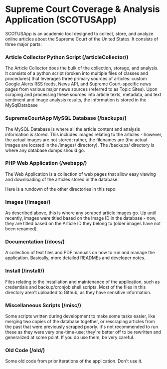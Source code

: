 # Supreme Court Coverage & Analysis Application (SCOTUSApp)

SCOTUSApp is an academic tool designed to collect, store, and analyze online articles about the Supreme Court of the United States.
It consists of three major parts:

### Article Collector Python Script (/articleCollector/)
The Article Collector does the bulk of the collection, storage, and analysis. It consists of a python script (broken into 
multiple files of classes and procedures) that leverages three primary sources of articles: custom Google Alerts RSS feeds, News API, and Supreme Court-specific news pages from various major news sources (referred to as Topic Sites). Upon scraping and processing these sources into article texts, metadata, and text sentiment and image analysis results, the information is stored in the MySqlDatabase

### SupremeCourtApp MySQL Database (/backups/)
The MySQL Database is where all the article content and analysis information is stored. This includes images relating to the articles - however, the actual images are not stored; rather, the filenames are (the actual images are located in the /images/ directory). The /backups/ directory is where any database dumps should go.

### PHP Web Application (/webapp/)
The Web Application is a collection of web pages that allow easy viewing and downloading of the articles stored in the database.


Here is a rundown of the other directories in this repo:

### Images (/images/)
As described above, this is where any scraped article images go. Up until recently, images were titled based on the Image ID in the database - now, they are titled based on the Article ID they belong to (older images have not been renamed).

### Documentation (/docs/)
A collection of text files and PDF manuals on how to run and manage the application. Basically, more detailed READMEs and developer notes.

### Install (/install/)
Files relating to the installation and maintenance of the application, such as credentials and backup/cronjob shell scripts. Most of the files in this directory aren't uploaded to Github, as they have sensitive information.

### Miscellaneous Scripts (/misc/)
Some scripts written during development to make some tasks easier, like merging two copies of the database together, or rescraping articles from the past that were previously scraped poorly. It's not recommended to run these as they were very one-time-use; they're better off to be rewritten and generalized at some point. If you do use them, be very careful.

### Old Code (/old/)
Some old code from prior iterations of the application. Don't use it.
